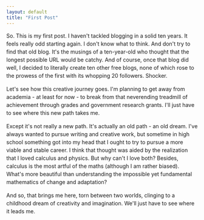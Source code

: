 ```yaml
---
layout: default
title: "First Post"
---
```


<p style="line-height: 1.5;">So. This is my first post. I haven't tackled blogging in a solid ten years. It feels really odd starting again. I don't know what to think. And don't try to find that old blog. It's the musings of a ten-year-old who thought that the longest possible URL would be catchy. And of course, once that blog did well, I decided to literally create ten other free blogs, none of which rose to the prowess of the first with its whopping 20 followers. Shocker.</p>
<p style="line-height: 1.5;">Let's see how this creative journey goes. I'm planning to get away from academia - at least for now - to break from that neverending treadmill of achievement through grades and government research grants. I'll just have to see where this new path takes me.</p>
<p style="line-height: 1.5;">Except it's not really a new path. It's actually an old path - an old dream. I've always wanted to pursue writing and creative work, but sometime in high school something got into my head that I ought to try to pursue a more viable and stable career. I think that thought was aided by the realization that I loved calculus and physics. But why can't I love both? Besides, calculus is the most artful of the maths (although I am rather biased). What's more beautiful than understanding the impossible yet fundamental mathematics of change and adaptation?</p>
<p style="line-height: 1.5;">And so, that brings me here, torn between two worlds, clinging to a childhood dream of creativity and imagination. We'll just have to see where it leads me.</p>
